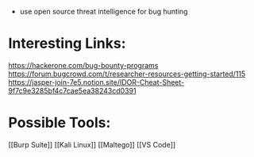 - use open source threat intelligence for bug hunting

# Interesting Links:
https://hackerone.com/bug-bounty-programs
https://forum.bugcrowd.com/t/researcher-resources-getting-started/115
https://jasper-join-7e5.notion.site/IDOR-Cheat-Sheet-9f7c9e3285bf4c7cae5ea38243cd0391

# Possible Tools:
[[Burp Suite]]
[[Kali Linux]]
[[Maltego]]
[[VS Code]]
 